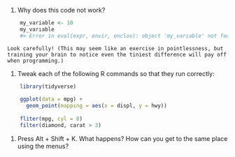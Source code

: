 
1.  Why does this code not work?

    
```r
    my_variable <- 10
    my_varıable
    #> Error in eval(expr, envir, enclos): object 'my_varıable' not found
```
    
    Look carefully! (This may seem like an exercise in pointlessness, but
    training your brain to notice even the tiniest difference will pay off
    when programming.)
    
1.  Tweak each of the following R commands so that they run correctly:

    
```r
    library(tidyverse)
    
    ggplot(data = mpg) + 
      geom_point(mapping = aes(x = displ, y = hwy))
    
    fliter(mpg, cyl = 8)
    filter(diamond, carat > 3)
```
    
1.  Press Alt + Shift + K. What happens? How can you get to the same place
    using the menus?
